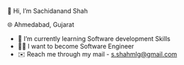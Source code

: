 👋 Hi, I’m Sachidanand Shah

   :globe_with_meridians: Ahmedabad, Gujarat

- 🌱 I’m currently learning Software development Skills
- :man_student:	I want to become Software Engineer
- :envelope: Reach me through my mail - s.shahmlg@gmail.com


